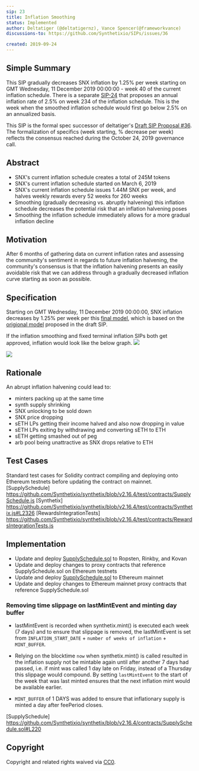 ```yaml
---
sip: 23
title: Inflation Smoothing
status: Implemented
author: Deltatiger (@deltatigernz), Vance Spencer(@frameworkvance)
discussions-to: https://github.com/Synthetixio/SIPs/issues/36

created: 2019-09-24
---
```


## Simple Summary

This SIP gradually decreases SNX inflation by 1.25% per week starting on GMT Wednesday, 11 December 2019 00:00:00 - week 40 of the current inflation schedule. There is a separate [SIP-24](https://sips.synthetix.io/sips/sip-24) that proposes an annual inflation rate of 2.5% on week 234 of the inflation schedule. This is the week when the smoothed inflation schedule would first go below 2.5% on an annualized basis.

This SIP is the formal spec successor of deltatiger's [Draft SIP Proposal #36](https://github.com/Synthetixio/SIPs/issues/36). The formalization of specifics (week starting, % decrease per week) reflects the consensus reached during the October 24, 2019 governance call.

## Abstract

- SNX's current inflation schedule creates a total of 245M tokens
- SNX's current inflation schedule started on March 6, 2019
- SNX's current inflation schedule issues 1.44M SNX per week, and halves weekly rewards every 52 weeks for 260 weeks
- Smoothing (gradually decreasing vs. abruptly halvening) this inflation schedule decreases the potential risk that an inflation halvening poses
- Smoothing the inflation schedule immediately allows for a more gradual inflation decline

## Motivation

After 6 months of gathering data on current inflation rates and assessing the community's sentiment in regards to future inflation halvening, the community's consensus is that the inflation halvening presents an easily avoidable risk that we can address through a gradually decreased inflation curve starting as soon as possible.

## Specification

Starting on GMT Wednesday, 11 December 2019 00:00:00, SNX inflation decreases by 1.25% per week per this [final model](https://docs.google.com/spreadsheets/d/1a5r9aFP5bh6wGG4-HIW2MWPf4yMthZvesZOurnG-v_8/edit#gid=0), which is based on the [origional model](https://docs.google.com/spreadsheets/d/1rVXFnZSMvHEv5XpA5Q23x-cXEo7w-2T80wlAfT-YbuI/edit#gid=1445735519) proposed in the draft SIP.

If the inflation smoothing and fixed terminal inflation SIPs both get approved, inflation would look like the below graph.
![](https://user-images.githubusercontent.com/55753617/69513159-b38a8000-0efb-11ea-894e-2a89064a0998.png)

![](https://user-images.githubusercontent.com/55753617/69513160-b38a8000-0efb-11ea-9a96-4cfa95eb8ccd.png)

## Rationale

An abrupt inflation halvening could lead to:

- minters packing up at the same time
- synth supply shrinking
- SNX unlocking to be sold down
- SNX price dropping
- sETH LPs getting their income halved and also now dropping in value
- sETH LPs exiting by withdrawing and converting sETH to ETH
- sETH getting smashed out of peg
- arb pool being unattractive as SNX drops relative to ETH

## Test Cases

Standard test cases for Solidity contract compiling and deploying onto Ethereum testnets before updating the contract on mainnet.
[SupplySchedule] https://github.com/Synthetixio/synthetix/blob/v2.16.4/test/contracts/SupplySchedule.js
[Synthetix] https://github.com/Synthetixio/synthetix/blob/v2.16.4/test/contracts/Synthetix.js#L2326
[RewardsIntegrationTests] https://github.com/Synthetixio/synthetix/blob/v2.16.4/test/contracts/RewardsIntegrationTests.js

## Implementation

- Update and deploy [SupplySchedule.sol](https://github.com/Synthetixio/synthetix/blob/v2.16.4/contracts/SupplySchedule.sol) to Ropsten, Rinkby, and Kovan
- Update and deploy changes to proxy contracts that reference SupplySchedule.sol on Ethereum testnets
- Update and deploy [SupplySchedule.sol](https://github.com/Synthetixio/synthetix/blob/v2.16.4/contracts/SupplySchedule.sol) to Ethereum mainnet
- Update and deploy changes to Ethereum mainnet proxy contracts that reference SupplySchedule.sol

### Removing time slippage on lastMintEvent and minting day buffer

- lastMintEvent is recorded when synthetix.mint() is executed each week (7 days) and to ensure that slippage is removed, the lastMintEvent is set from `INFLATION_START_DATE` + `number of weeks of inflation` + `MINT_BUFFER`. 

- Relying on the blocktime `now` when synthetix.mint() is called resulted in the inflation supply not be mintable again until after another 7 days had passed, i.e. if mint was called 1 day late on Friday, instead of a Thursday this slippage would compound. By setting `lastMintEvent` to the start of the week that was last minted ensures that the next inflation mint would be available earlier.

- `MINT_BUFFER` of 1 DAYS was added to ensure that inflationary supply is minted a day after feePeriod closes. 

[SupplySchedule] https://github.com/Synthetixio/synthetix/blob/v2.16.4/contracts/SupplySchedule.sol#L220

## Copyright

Copyright and related rights waived via [CC0](https://creativecommons.org/publicdomain/zero/1.0/).

